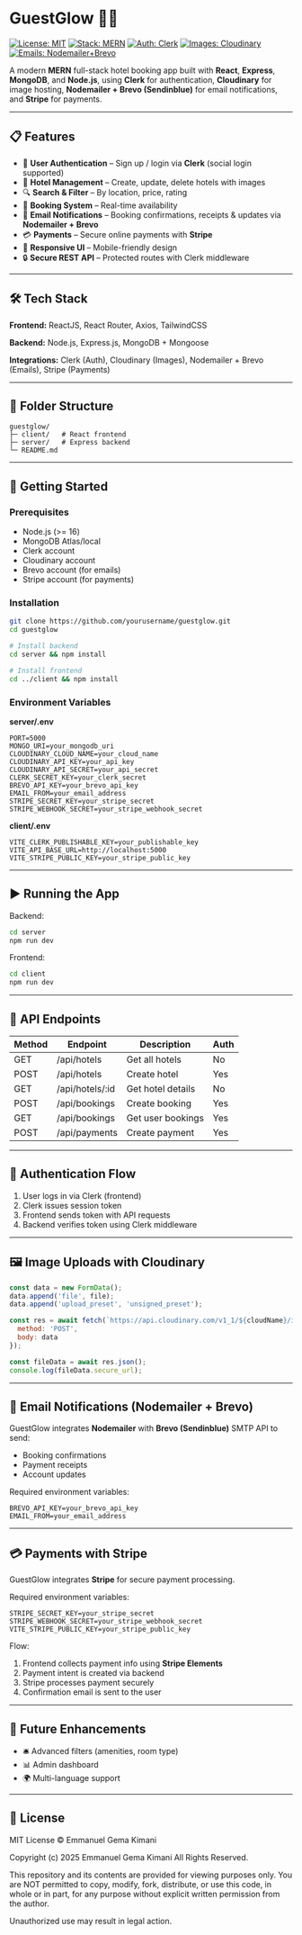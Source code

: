 # GuestGlow 🏨✨

[![License: MIT](https://img.shields.io/badge/license-MIT-yellow.svg)](LICENSE) [![Stack: MERN](https://img.shields.io/badge/stack-MERN-blue.svg)](#) [![Auth: Clerk](https://img.shields.io/badge/Auth-Clerk-orange.svg)](https://clerk.com) [![Images: Cloudinary](https://img.shields.io/badge/Images-Cloudinary-lightgrey.svg)](https://cloudinary.com) [![Emails: Nodemailer+Brevo](https://img.shields.io/badge/Emails-Nodemailer+Brevo-red.svg)](#)

A modern **MERN** full-stack hotel booking app built with **React**, **Express**, **MongoDB**, and **Node.js**, using **Clerk** for authentication, **Cloudinary** for image hosting, **Nodemailer + Brevo (Sendinblue)** for email notifications, and **Stripe** for payments.

---

## 📋 Features

* 🔑 **User Authentication** – Sign up / login via **Clerk** (social login supported)
* 🏨 **Hotel Management** – Create, update, delete hotels with images
* 🔍 **Search & Filter** – By location, price, rating
* 📅 **Booking System** – Real-time availability
* 📧 **Email Notifications** – Booking confirmations, receipts & updates via **Nodemailer + Brevo**
* 💳 **Payments** – Secure online payments with **Stripe**
* 📱 **Responsive UI** – Mobile-friendly design
* 🔒 **Secure REST API** – Protected routes with Clerk middleware

---

## 🛠 Tech Stack

**Frontend:** ReactJS, React Router, Axios, TailwindCSS

**Backend:** Node.js, Express.js, MongoDB + Mongoose

**Integrations:** Clerk (Auth), Cloudinary (Images), Nodemailer + Brevo (Emails), Stripe (Payments)

---

## 📂 Folder Structure

```
guestglow/
├─ client/   # React frontend
├─ server/   # Express backend
└─ README.md
```

---

## 🚀 Getting Started

### Prerequisites

* Node.js (>= 16)
* MongoDB Atlas/local
* Clerk account
* Cloudinary account
* Brevo account (for emails)
* Stripe account (for payments)

### Installation

```bash
git clone https://github.com/yourusername/guestglow.git
cd guestglow

# Install backend
cd server && npm install

# Install frontend
cd ../client && npm install
```

### Environment Variables

**server/.env**

```
PORT=5000
MONGO_URI=your_mongodb_uri
CLOUDINARY_CLOUD_NAME=your_cloud_name
CLOUDINARY_API_KEY=your_api_key
CLOUDINARY_API_SECRET=your_api_secret
CLERK_SECRET_KEY=your_clerk_secret
BREVO_API_KEY=your_brevo_api_key
EMAIL_FROM=your_email_address
STRIPE_SECRET_KEY=your_stripe_secret
STRIPE_WEBHOOK_SECRET=your_stripe_webhook_secret
```

**client/.env**

```
VITE_CLERK_PUBLISHABLE_KEY=your_publishable_key
VITE_API_BASE_URL=http://localhost:5000
VITE_STRIPE_PUBLIC_KEY=your_stripe_public_key
```

---

## ▶️ Running the App

Backend:

```bash
cd server
npm run dev
```

Frontend:

```bash
cd client
npm run dev
```

---

## 📡 API Endpoints

| Method | Endpoint         | Description       | Auth |
| ------ | ---------------- | ----------------- | ---- |
| GET    | /api/hotels      | Get all hotels    | No   |
| POST   | /api/hotels      | Create hotel      | Yes  |
| GET    | /api/hotels/\:id | Get hotel details | No   |
| POST   | /api/bookings    | Create booking    | Yes  |
| GET    | /api/bookings    | Get user bookings | Yes  |
| POST   | /api/payments    | Create payment    | Yes  |

---

## 🔐 Authentication Flow

1. User logs in via Clerk (frontend)
2. Clerk issues session token
3. Frontend sends token with API requests
4. Backend verifies token using Clerk middleware

---

## 🖼 Image Uploads with Cloudinary

```js
const data = new FormData();
data.append('file', file);
data.append('upload_preset', 'unsigned_preset');

const res = await fetch(`https://api.cloudinary.com/v1_1/${cloudName}/image/upload`, {
  method: 'POST',
  body: data
});

const fileData = await res.json();
console.log(fileData.secure_url);
```

---

## 📧 Email Notifications (Nodemailer + Brevo)

GuestGlow integrates **Nodemailer** with **Brevo (Sendinblue)** SMTP API to send:

* Booking confirmations
* Payment receipts
* Account updates

Required environment variables:

```
BREVO_API_KEY=your_brevo_api_key
EMAIL_FROM=your_email_address
```

---

## 💳 Payments with Stripe

GuestGlow integrates **Stripe** for secure payment processing.

Required environment variables:

```
STRIPE_SECRET_KEY=your_stripe_secret
STRIPE_WEBHOOK_SECRET=your_stripe_webhook_secret
VITE_STRIPE_PUBLIC_KEY=your_stripe_public_key
```

Flow:

1. Frontend collects payment info using **Stripe Elements**
2. Payment intent is created via backend
3. Stripe processes payment securely
4. Confirmation email is sent to the user

---

## 📌 Future Enhancements

* 🛎 Advanced filters (amenities, room type)
* 📊 Admin dashboard
* 🌍 Multi-language support

---

## 📄 License

MIT License © Emmanuel Gema Kimani

Copyright (c) 2025 Emmanuel Gema Kimani
All Rights Reserved.

This repository and its contents are provided for viewing purposes only.
You are NOT permitted to copy, modify, fork, distribute, or use this code,
in whole or in part, for any purpose without explicit written permission
from the author.

Unauthorized use may result in legal action.

